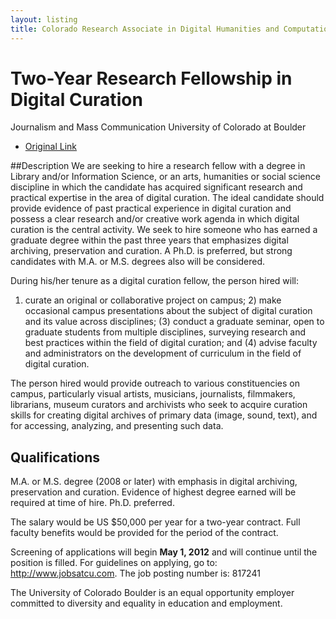 ```yaml
---
layout: listing
title: Colorado Research Associate in Digital Humanities and Computational Criticism
---
```



# Two-Year Research Fellowship in Digital Curation
Journalism and Mass Communication
University of Colorado at Boulder

* [Original Link](https://www.jobsatcu.com/applicants/jsp/shared/position/JobDetails_css.jsp?postingId=284337)

##Description
We are seeking to hire a research fellow with a degree in Library and/or
Information Science, or an arts, humanities or social science discipline in
which the candidate has acquired significant research and practical
expertise in the area of digital curation. The ideal candidate should
provide evidence of past practical experience in digital curation and
possess a clear research and/or creative work agenda in which digital
curation is the central activity. We seek to hire someone who has earned a
graduate degree within the past three years that emphasizes digital
archiving, preservation and curation. A Ph.D. is preferred, but strong
candidates with M.A. or M.S. degrees also will be considered.

During his/her tenure as a digital curation fellow, the person hired will:
1) curate an original or collaborative project on campus; 2) make
occasional campus presentations about the subject of digital curation and
its value across disciplines; (3) conduct a graduate seminar, open to
graduate students from multiple disciplines, surveying research and best
practices within the field of digital curation; and (4) advise faculty and
administrators on the development of curriculum in the field of digital
curation.

The person hired would provide outreach to various constituencies on
campus, particularly visual artists, musicians, journalists, filmmakers,
librarians, museum curators and archivists who seek to acquire curation
skills for creating digital archives of primary data (image, sound,
text), and for accessing, analyzing, and presenting such data.

## Qualifications
M.A. or M.S. degree (2008 or later) with emphasis in digital archiving, preservation and curation. 
Evidence of highest degree earned will be required at time of hire. Ph.D. preferred.


The salary would be US $50,000 per year for a two-year contract. Full
faculty benefits would be provided for the period of the contract.

Screening of applications will begin **May 1, 2012** and will continue until
the position is filled. For guidelines on applying, go to: <http://www.jobsatcu.com>.
The job posting number is: 817241

The University of Colorado Boulder is an equal opportunity employer
committed to diversity and equality in education and employment.